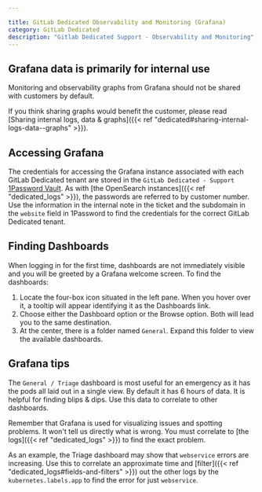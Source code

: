 ```yaml
---

title: GitLab Dedicated Observability and Monitoring (Grafana)
category: GitLab Dedicated
description: "Gitlab Dedicated Support - Observability and Monitoring"
---
```


## Grafana data is primarily for internal use

Monitoring and observability graphs from Grafana should not be shared with
customers by default.

If you think sharing graphs would benefit the customer, please read
[Sharing internal logs, data & graphs]({{< ref "dedicated#sharing-internal-logs-data--graphs" >}}).

## Accessing Grafana

The credentials for accessing the Grafana instance associated with each GitLab Dedicated tenant are stored in the `GitLab Dedicated - Support` [1Password Vault](/handbook/security/#vaults).  As with [the OpenSearch instances]({{< ref "dedicated_logs" >}}), the passwords are referred to by customer number. Use the information in the internal note in the ticket and the subdomain in the `website` field in 1Password to find the credentials for the correct GitLab Dedicated tenant.

## Finding Dashboards

When logging in for the first time, dashboards are not immediately visible and you will be greeted by a Grafana welcome screen. To find the dashboards:

1. Locate the four-box icon situated in the left pane. When you hover over it, a tooltip will appear identifying it as the Dashboards link.
1. Choose either the Dashboard option or the Browse option. Both will lead you to the same destination.
1. At the center, there is a folder named `General`. Expand this folder to view the available dashboards.

## Grafana tips

The `General / Triage` dashboard is most useful for an emergency as it has the pods all laid out in a single view. By default it has 6 hours of data. It is helpful for finding blips & dips. Use this data to correlate to other dashboards.

Remember that Grafana is used for visualizing issues and spotting problems. It won't tell us directly what is wrong. You must correlate to [the logs]({{< ref "dedicated_logs" >}}) to find the exact problem.

As an example, the Triage dashboard may show that `webservice` errors are increasing. Use this to correlate an approximate time and [filter]({{< ref "dedicated_logs#fields-and-filters" >}}) out the other logs by the `kubernetes.labels.app` to find the error for just `webservice`.
